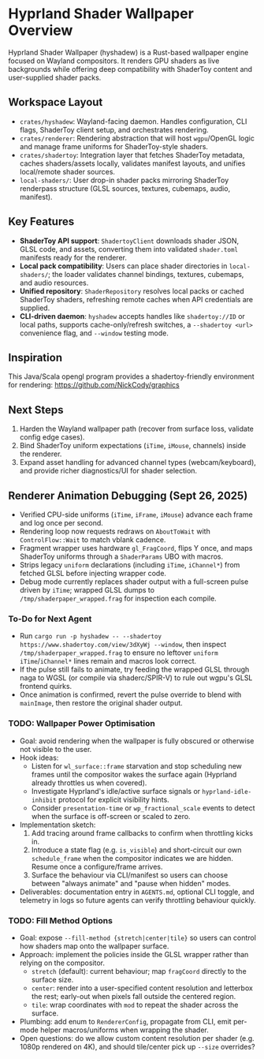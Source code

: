 # Hyprland Shader Wallpaper Overview

Hyprland Shader Wallpaper (hyshadew) is a Rust-based wallpaper engine focused on Wayland compositors. It renders GPU shaders as live backgrounds while offering deep compatibility with ShaderToy content and user-supplied shader packs.

## Workspace Layout

- `crates/hyshadew`: Wayland-facing daemon. Handles configuration, CLI flags, ShaderToy client setup, and orchestrates rendering.
- `crates/renderer`: Rendering abstraction that will host `wgpu`/OpenGL logic and manage frame uniforms for ShaderToy-style shaders.
- `crates/shadertoy`: Integration layer that fetches ShaderToy metadata, caches shaders/assets locally, validates manifest layouts, and unifies local/remote shader sources.
- `local-shaders/`: User drop-in shader packs mirroring ShaderToy renderpass structure (GLSL sources, textures, cubemaps, audio, manifest).

## Key Features

- **ShaderToy API support**: `ShadertoyClient` downloads shader JSON, GLSL code, and assets, converting them into validated `shader.toml` manifests ready for the renderer.
- **Local pack compatibility**: Users can place shader directories in `local-shaders/`; the loader validates channel bindings, textures, cubemaps, and audio resources.
- **Unified repository**: `ShaderRepository` resolves local packs or cached ShaderToy shaders, refreshing remote caches when API credentials are supplied.
- **CLI-driven daemon**: `hyshadew` accepts handles like `shadertoy://ID` or local paths, supports cache-only/refresh switches, a `--shadertoy <url>` convenience flag, and `--window` testing mode.

## Inspiration

This Java/Scala opengl program provides a shadertoy-friendly environment for rendering: https://github.com/NickCody/graphics


## Next Steps

1. Harden the Wayland wallpaper path (recover from surface loss, validate config edge cases).
2. Bind ShaderToy uniform expectations (`iTime`, `iMouse`, channels) inside the renderer.
3. Expand asset handling for advanced channel types (webcam/keyboard), and provide richer diagnostics/UI for shader selection.

## Renderer Animation Debugging (Sept 26, 2025)

- Verified CPU-side uniforms (`iTime`, `iFrame`, `iMouse`) advance each frame and log once per second.
- Rendering loop now requests redraws on `AboutToWait` with `ControlFlow::Wait` to match vblank cadence.
- Fragment wrapper uses hardware `gl_FragCoord`, flips Y once, and maps ShaderToy uniforms through a `ShaderParams` UBO with macros.
- Strips legacy `uniform` declarations (including `iTime`, `iChannel*`) from fetched GLSL before injecting wrapper code.
- Debug mode currently replaces shader output with a full-screen pulse driven by `iTime`; wrapped GLSL dumps to `/tmp/shaderpaper_wrapped.frag` for inspection each compile.

### To-Do for Next Agent

- Run `cargo run -p hyshadew -- --shadertoy https://www.shadertoy.com/view/3dXyWj --window`, then inspect `/tmp/shaderpaper_wrapped.frag` to ensure no leftover `uniform iTime`/`iChannel*` lines remain and macros look correct.
- If the pulse still fails to animate, try feeding the wrapped GLSL through naga to WGSL (or compile via shaderc/SPIR-V) to rule out wgpu's GLSL frontend quirks.
- Once animation is confirmed, revert the pulse override to blend with `mainImage`, then restore the original shader output.

### TODO: Wallpaper Power Optimisation

- Goal: avoid rendering when the wallpaper is fully obscured or otherwise not visible to the user.
- Hook ideas:
  * Listen for `wl_surface::frame` starvation and stop scheduling new frames until the compositor wakes the surface again (Hyprland already throttles us when covered).
  * Investigate Hyprland's idle/active surface signals or `hyprland-idle-inhibit` protocol for explicit visibility hints.
  * Consider `presentation-time` or `wp_fractional_scale` events to detect when the surface is off-screen or scaled to zero.
- Implementation sketch:
  1. Add tracing around frame callbacks to confirm when throttling kicks in.
  2. Introduce a state flag (e.g. `is_visible`) and short-circuit our own `schedule_frame` when the compositor indicates we are hidden. Resume once a configure/frame arrives.
  3. Surface the behaviour via CLI/manifest so users can choose between "always animate" and "pause when hidden" modes.
- Deliverables: documentation entry in `AGENTS.md`, optional CLI toggle, and telemetry in logs so future agents can verify throttling behaviour quickly.

### TODO: Fill Method Options

- Goal: expose `--fill-method {stretch|center|tile}` so users can control how shaders map onto the wallpaper surface.
- Approach: implement the policies inside the GLSL wrapper rather than relying on the compositor.
  * `stretch` (default): current behaviour; map `fragCoord` directly to the surface size.
  * `center`: render into a user-specified content resolution and letterbox the rest; early-out when pixels fall outside the centered region.
  * `tile`: wrap coordinates with `mod` to repeat the shader across the surface.
- Plumbing: add enum to `RendererConfig`, propagate from CLI, emit per-mode helper macros/uniforms when wrapping the shader.
- Open questions: do we allow custom content resolution per shader (e.g. 1080p rendered on 4K), and should tile/center pick up `--size` overrides?
